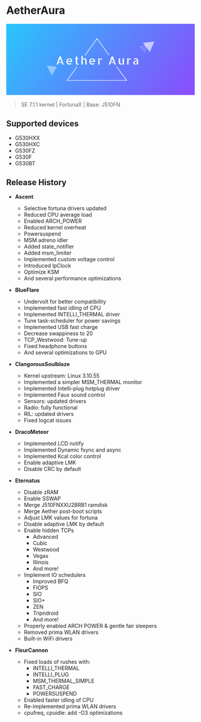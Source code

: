 # AetherAura

![AetherAura Logo](/info/aetheraura.png)

> SE 7.1.1 kernel | FortunaX | Base: J510FN

## Supported devices

 - G530HXX
 - G530HXC
 - G530FZ
 - G530F
 - G530BT
 
## Release History

 - __Ascent__
     - Selective fortuna drivers updated
     - Reduced CPU average load
     - Enabled ARCH_POWER
     - Reduced kernel overheat
     - Powersuspend
     - MSM adreno idler
     - Added state_notifier
     - Added msm_limiter
     - Implemented custom voltage control
     - Introduced lpClock
     - Optimize KSM
     - And several performance optimizations
     
 - __BlueFlare__
     - Undervolt for better compatibility
     - Implemented fast idling of CPU
     - Implemented INTELLI_THERMAL driver
     - Tune task-scheduler for power savings
     - Implemented USB fast charge
     - Decrease swappiness to 20
     - TCP_Westwood: Tune-up
     - Fixed headphone buttons
     - And several optimizations to GPU
     
  - __ClangorousSoulblaze__
     - Kernel upstream: Linux 3.10.55
     - Implemented a simpler MSM_THERMAL monitor
     - Implemented Intelli-plug hotplug driver
     - Implemented Faux sound control
     - Sensors: updated drivers
     - Radio: fully functional
     - RIL: updated drivers
     - Fixed logcat issues
     
  - __DracoMeteor__
     - Implemented LCD notify
     - Implemented Dynamic fsync and async
     - Implemented Kcal color control
     - Enable adaptive LMK
     - Disable CRC by default

  - __Eternatus__
     - Disable zRAM
     - Enable SSWAP
     - Merge J510FNXXU2BRB1 ramdisk
     - Merge Aether post-boot scripts
     - Adjust LMK values for fortuna
     - Disable adaptive LMK by default
     - Enable hidden TCPs
        - Advanced
        - Cubic
        - Westwood
        - Vegas
        - Illinois
        - And more!
     - Implement IO schedulers
        - Improved BFQ
        - FIOPS
        - SIO
        - SIO+
        - ZEN
        - Tripndroid
        - And more!
     - Properly enabled ARCH POWER & gentle fair sleepers
     - Removed prima WLAN drivers
     - Built-in WiFi drivers
     
  - __FleurCannon__
     - Fixed loads of rushes with:
        - INTELLI_THERMAL
        - INTELLI_PLUG
        - MSM_THERMAL_SIMPLE
        - FAST_CHARGE
        - POWERSUSPEND
     - Enabled faster idling of CPU
     - Re-implemented prima WLAN drivers
     - cpufreq, cpuidle: add -O3 optimizations
